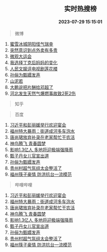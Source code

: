 <div align="center"><h2>实时热搜榜</h2><h4>2023-07-29 15:15:01</h4></div>

> 微博  

1. [蜜雪冰城阴阳怪气瑞幸](https://s.weibo.com/weibo?q=%23%E8%9C%9C%E9%9B%AA%E5%86%B0%E5%9F%8E%E9%98%B4%E9%98%B3%E6%80%AA%E6%B0%94%E7%91%9E%E5%B9%B8%23&t=31&band_rank=1&Refer=top)<br />
2. [突然意识到点外卖有多贵](https://s.weibo.com/weibo?q=%23%E7%AA%81%E7%84%B6%E6%84%8F%E8%AF%86%E5%88%B0%E7%82%B9%E5%A4%96%E5%8D%96%E6%9C%89%E5%A4%9A%E8%B4%B5%23&t=31&band_rank=2&Refer=top)<br />
3. [微观大运会](https://s.weibo.com/weibo?q=%23%E5%BE%AE%E8%A7%82%E5%A4%A7%E8%BF%90%E4%BC%9A%23&t=31&band_rank=3&Refer=top)<br />
4. [我选择丁克后妈妈的变化](https://s.weibo.com/weibo?q=%23%E6%88%91%E9%80%89%E6%8B%A9%E4%B8%81%E5%85%8B%E5%90%8E%E5%A6%88%E5%A6%88%E7%9A%84%E5%8F%98%E5%8C%96%23&t=31&band_rank=4&Refer=top)<br />
5. [人民文娱评电视剧莲花楼](https://s.weibo.com/weibo?q=%23%E4%BA%BA%E6%B0%91%E6%96%87%E5%A8%B1%E8%AF%84%E7%94%B5%E8%A7%86%E5%89%A7%E8%8E%B2%E8%8A%B1%E6%A5%BC%23&t=31&band_rank=5&Refer=top)<br />
6. [孙俪为甄嬛发声](https://s.weibo.com/weibo?q=%23%E5%AD%99%E4%BF%AA%E4%B8%BA%E7%94%84%E5%AC%9B%E5%8F%91%E5%A3%B0%23&t=31&band_rank=6&Refer=top)<br />
7. [山泥若](https://s.weibo.com/weibo?q=%E5%B1%B1%E6%B3%A5%E8%8B%A5&t=31&band_rank=7&Refer=top)<br />
8. [大鹏说把片酬给邓超了](https://s.weibo.com/weibo?q=%23%E5%A4%A7%E9%B9%8F%E8%AF%B4%E6%8A%8A%E7%89%87%E9%85%AC%E7%BB%99%E9%82%93%E8%B6%85%E4%BA%86%23&t=31&band_rank=8&Refer=top)<br />
9. [河北发生天然气爆燃事故致2死2伤](https://s.weibo.com/weibo?q=%23%E6%B2%B3%E5%8C%97%E5%8F%91%E7%94%9F%E5%A4%A9%E7%84%B6%E6%B0%94%E7%88%86%E7%87%83%E4%BA%8B%E6%95%85%E8%87%B42%E6%AD%BB2%E4%BC%A4%23&t=31&band_rank=9&Refer=top)<br />

> 知乎  


> 百度  

1. [习近平和彭丽媛举行欢迎宴会](https://www.baidu.com/s?wd=%E4%B9%A0%E8%BF%91%E5%B9%B3%E5%92%8C%E5%BD%AD%E4%B8%BD%E5%AA%9B%E4%B8%BE%E8%A1%8C%E6%AC%A2%E8%BF%8E%E5%AE%B4%E4%BC%9A&sa=fyb_news&rsv_dl=fyb_news)<br />
2. [福州特大暴雨：街道成河多车泡水](https://www.baidu.com/s?wd=%E7%A6%8F%E5%B7%9E%E7%89%B9%E5%A4%A7%E6%9A%B4%E9%9B%A8%EF%BC%9A%E8%A1%97%E9%81%93%E6%88%90%E6%B2%B3%E5%A4%9A%E8%BD%A6%E6%B3%A1%E6%B0%B4&sa=fyb_news&rsv_dl=fyb_news)<br />
3. [唐尚珺放弃补录在老家帮忙干农活](https://www.baidu.com/s?wd=%E5%94%90%E5%B0%9A%E7%8F%BA%E6%94%BE%E5%BC%83%E8%A1%A5%E5%BD%95%E5%9C%A8%E8%80%81%E5%AE%B6%E5%B8%AE%E5%BF%99%E5%B9%B2%E5%86%9C%E6%B4%BB&sa=fyb_news&rsv_dl=fyb_news)<br />
4. [神鸟腾飞 青春圆梦](https://www.baidu.com/s?wd=%E7%A5%9E%E9%B8%9F%E8%85%BE%E9%A3%9E+%E9%9D%92%E6%98%A5%E5%9C%86%E6%A2%A6&sa=fyb_news&rsv_dl=fyb_news)<br />
5. [影响1.3亿人 多地将迎极端强降雨](https://www.baidu.com/s?wd=%E5%BD%B1%E5%93%8D1.3%E4%BA%BF%E4%BA%BA+%E5%A4%9A%E5%9C%B0%E5%B0%86%E8%BF%8E%E6%9E%81%E7%AB%AF%E5%BC%BA%E9%99%8D%E9%9B%A8&sa=fyb_news&rsv_dl=fyb_news)<br />
6. [甄子丹女儿官宣出道](https://www.baidu.com/s?wd=%E7%94%84%E5%AD%90%E4%B8%B9%E5%A5%B3%E5%84%BF%E5%AE%98%E5%AE%A3%E5%87%BA%E9%81%93&sa=fyb_news&rsv_dl=fyb_news)<br />
7. [孙俪为甄嬛发声](https://www.baidu.com/s?wd=%E5%AD%99%E4%BF%AA%E4%B8%BA%E7%94%84%E5%AC%9B%E5%8F%91%E5%A3%B0&sa=fyb_news&rsv_dl=fyb_news)<br />
8. [贵州村超气氛组太会整活了](https://www.baidu.com/s?wd=%E8%B4%B5%E5%B7%9E%E6%9D%91%E8%B6%85%E6%B0%94%E6%B0%9B%E7%BB%84%E5%A4%AA%E4%BC%9A%E6%95%B4%E6%B4%BB%E4%BA%86&sa=fyb_news&rsv_dl=fyb_news)<br />
9. [福州筷子豪情 防洪抗台一流模范](https://www.baidu.com/s?wd=%E7%A6%8F%E5%B7%9E%E7%AD%B7%E5%AD%90%E8%B1%AA%E6%83%85+%E9%98%B2%E6%B4%AA%E6%8A%97%E5%8F%B0%E4%B8%80%E6%B5%81%E6%A8%A1%E8%8C%83&sa=fyb_news&rsv_dl=fyb_news)<br />

> 哔哩哔哩  

1. [习近平和彭丽媛举行欢迎宴会](https://www.baidu.com/s?wd=%E4%B9%A0%E8%BF%91%E5%B9%B3%E5%92%8C%E5%BD%AD%E4%B8%BD%E5%AA%9B%E4%B8%BE%E8%A1%8C%E6%AC%A2%E8%BF%8E%E5%AE%B4%E4%BC%9A&sa=fyb_news&rsv_dl=fyb_news)<br />
2. [福州特大暴雨：街道成河多车泡水](https://www.baidu.com/s?wd=%E7%A6%8F%E5%B7%9E%E7%89%B9%E5%A4%A7%E6%9A%B4%E9%9B%A8%EF%BC%9A%E8%A1%97%E9%81%93%E6%88%90%E6%B2%B3%E5%A4%9A%E8%BD%A6%E6%B3%A1%E6%B0%B4&sa=fyb_news&rsv_dl=fyb_news)<br />
3. [唐尚珺放弃补录在老家帮忙干农活](https://www.baidu.com/s?wd=%E5%94%90%E5%B0%9A%E7%8F%BA%E6%94%BE%E5%BC%83%E8%A1%A5%E5%BD%95%E5%9C%A8%E8%80%81%E5%AE%B6%E5%B8%AE%E5%BF%99%E5%B9%B2%E5%86%9C%E6%B4%BB&sa=fyb_news&rsv_dl=fyb_news)<br />
4. [神鸟腾飞 青春圆梦](https://www.baidu.com/s?wd=%E7%A5%9E%E9%B8%9F%E8%85%BE%E9%A3%9E+%E9%9D%92%E6%98%A5%E5%9C%86%E6%A2%A6&sa=fyb_news&rsv_dl=fyb_news)<br />
5. [影响1.3亿人 多地将迎极端强降雨](https://www.baidu.com/s?wd=%E5%BD%B1%E5%93%8D1.3%E4%BA%BF%E4%BA%BA+%E5%A4%9A%E5%9C%B0%E5%B0%86%E8%BF%8E%E6%9E%81%E7%AB%AF%E5%BC%BA%E9%99%8D%E9%9B%A8&sa=fyb_news&rsv_dl=fyb_news)<br />
6. [甄子丹女儿官宣出道](https://www.baidu.com/s?wd=%E7%94%84%E5%AD%90%E4%B8%B9%E5%A5%B3%E5%84%BF%E5%AE%98%E5%AE%A3%E5%87%BA%E9%81%93&sa=fyb_news&rsv_dl=fyb_news)<br />
7. [孙俪为甄嬛发声](https://www.baidu.com/s?wd=%E5%AD%99%E4%BF%AA%E4%B8%BA%E7%94%84%E5%AC%9B%E5%8F%91%E5%A3%B0&sa=fyb_news&rsv_dl=fyb_news)<br />
8. [贵州村超气氛组太会整活了](https://www.baidu.com/s?wd=%E8%B4%B5%E5%B7%9E%E6%9D%91%E8%B6%85%E6%B0%94%E6%B0%9B%E7%BB%84%E5%A4%AA%E4%BC%9A%E6%95%B4%E6%B4%BB%E4%BA%86&sa=fyb_news&rsv_dl=fyb_news)<br />
9. [福州筷子豪情 防洪抗台一流模范](https://www.baidu.com/s?wd=%E7%A6%8F%E5%B7%9E%E7%AD%B7%E5%AD%90%E8%B1%AA%E6%83%85+%E9%98%B2%E6%B4%AA%E6%8A%97%E5%8F%B0%E4%B8%80%E6%B5%81%E6%A8%A1%E8%8C%83&sa=fyb_news&rsv_dl=fyb_news)<br />
